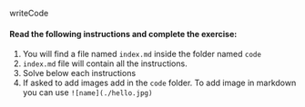 writeCode

#### Read the following instructions and complete the exercise:

1. You will find a file named `index.md` inside the folder named `code`
2. `index.md` file will contain all the instructions.
3. Solve below each instructions
4. If asked to add images add in the `code` folder. To add image in markdown you can use `![name](./hello.jpg)`
